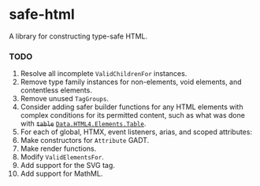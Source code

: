 # safe-html

A library for constructing type-safe HTML.

### TODO

1. Resolve all incomplete `ValidChildrenFor` instances.
2. Remove type family instances for non-elements, void elements, and contentless elements.
3. Remove unused `TagGroups`.
4. Consider adding safer builder functions for any HTML elements with
complex conditions for its permitted content, such as what was done with <del>`table`</del> <ins>`Data.HTML4.Elements.Table`</ins>.
5. For each of global, HTMX, event listeners, arias, and scoped
attributes:
  1. Make constructors for `Attribute` GADT.
  2. Make render functions.
  3. Modify `ValidElementsFor`.
6. Add support for the SVG tag.
7. Add support for MathML.

